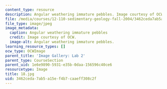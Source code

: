 ```yaml
---
content_type: resource
description: Angular weathering immature pebbles. Image courtesy of OCW.
file: /media/courses/12-110-sedimentary-geology-fall-2004/3462ceda7ab5a15ef4b7caaeff308c2f_18.jpg
file_type: image/jpeg
image_metadata:
  caption: Angular weathering immature pebbles
  credit: Image courtesy of OCW.
  image-alt: Angular weathering immature pebbles.
learning_resource_types: []
ocw_type: OCWImage
parent_title: 'Image Gallery: Lab 2'
parent_type: CourseSection
parent_uid: 1e6e9890-5931-e35b-0daa-156596c40ce6
resourcetype: Image
title: 18.jpg
uid: 3462ceda-7ab5-a15e-f4b7-caaeff308c2f
---
```

